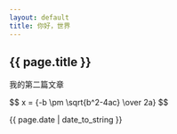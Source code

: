 ```yaml
---
layout: default
title: 你好，世界
---
```


<h2>{{ page.title }}</h2>

<p>我的第二篇文章</p>

<p>$$ x = {-b \pm \sqrt{b^2-4ac} \over 2a} $$</p>

<p>{{ page.date | date_to_string }}</p>